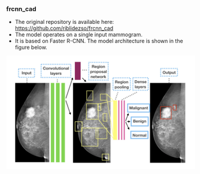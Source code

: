 ### frcnn\_cad 

* The original repository is available here: https://github.com/riblidezso/frcnn_cad
* The model operates on a single input mammogram. 
* It is based on Faster R-CNN. The model architecture is shown in the figure below.

![frcnn_cad](frcnn_cad_model.png)

